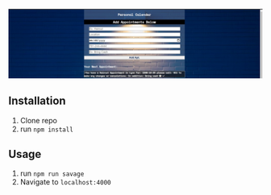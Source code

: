 ![Personal Calender](img.jpg)

## Installation

1. Clone repo
2. run `npm install`

## Usage

1. run `npm run savage`
2. Navigate to `localhost:4000`

